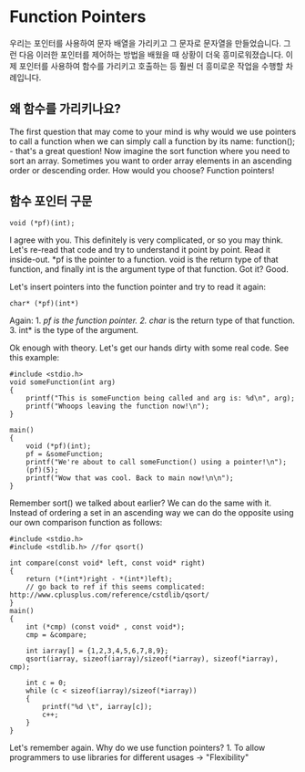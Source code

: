 # Function Pointers
우리는 포인터를 사용하여 문자 배열을 가리키고 그 문자로 문자열을 만들었습니다. 그런 다음 이러한 포인터를 제어하는 ​​방법을 배웠을 때 상황이 더욱 흥미로워졌습니다. 이제 포인터를 사용하여 함수를 가리키고 호출하는 등 훨씬 더 흥미로운 작업을 수행할 차례입니다.

## 왜 함수를 가리키나요?
The first question that may come to your mind is why would we use pointers to call a function when we can simply call a function by its name: function(); - that's a great question! Now imagine the sort function where you need to sort an array. Sometimes you want to order array elements in an ascending order or descending order. How would you choose? Function pointers!

## 함수 포인터 구문
    void (*pf)(int);
I agree with you. This definitely is very complicated, or so you may think. Let's re-read that code and try to understand it point by point. Read it inside-out. *pf is the pointer to a function. void is the return type of that function, and finally int is the argument type of that function. Got it? Good.

Let's insert pointers into the function pointer and try to read it again:

    char* (*pf)(int*)
Again: 1. *pf is the function pointer. 2. char* is the return type of that function. 3. int* is the type of the argument.

Ok enough with theory. Let's get our hands dirty with some real code. See this example:

    #include <stdio.h>
    void someFunction(int arg)
    {
        printf("This is someFunction being called and arg is: %d\n", arg);
        printf("Whoops leaving the function now!\n");
    }

    main()
    {
        void (*pf)(int);
        pf = &someFunction;
        printf("We're about to call someFunction() using a pointer!\n");
        (pf)(5);
        printf("Wow that was cool. Back to main now!\n\n");
    }
Remember sort() we talked about earlier? We can do the same with it. Instead of ordering a set in an ascending way we can do the opposite using our own comparison function as follows:

    #include <stdio.h>
    #include <stdlib.h> //for qsort()

    int compare(const void* left, const void* right)
    {
        return (*(int*)right - *(int*)left);
        // go back to ref if this seems complicated: http://www.cplusplus.com/reference/cstdlib/qsort/
    }
    main()
    {
        int (*cmp) (const void* , const void*);
        cmp = &compare;

        int iarray[] = {1,2,3,4,5,6,7,8,9};
        qsort(iarray, sizeof(iarray)/sizeof(*iarray), sizeof(*iarray), cmp);

        int c = 0;
        while (c < sizeof(iarray)/sizeof(*iarray))
        {
            printf("%d \t", iarray[c]);
            c++;
        }
    }
Let's remember again. Why do we use function pointers? 1. To allow programmers to use libraries for different usages -> "Flexibility"